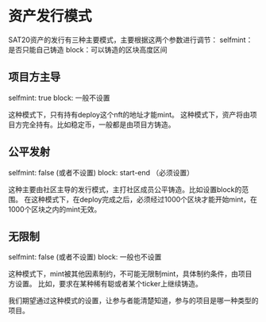 资产发行模式
====


SAT20资产的发行有三种主要模式，主要根据这两个参数进行调节：
selfmint：是否只能自己铸造
block：可以铸造的区块高度区间


项目方主导
----
selfmint: true
block: 一般不设置

这种模式下，只有持有deploy这个nft的地址才能mint。
这种模式下，资产将由项目方完全持有。比如稳定币，一般都是由项目方铸造。


公平发射
----
selfmint: false (或者不设置)
block: start-end （必须设置）

这种主要由社区主导的发行模式，主打社区成员公平铸造。比如设置block的范围。
在这种模式下，在deploy完成之后，必须经过1000个区块才能开始mint，在1000个区块之内的mint无效。


无限制
----
selfmint: false (或者不设置)
block: 一般也不设置

这种模式下，mint被其他因素制约，不可能无限制mint，具体制约条件，由项目方设置。
比如，要求在某种稀有聪或者某个ticker上继续铸造。


我们期望通过这种模式的设置，让参与者能清楚知道，参与的项目是哪一种类型的项目。
